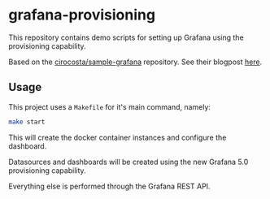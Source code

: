 # grafana-provisioning

This repository contains demo scripts for setting up Grafana using the provisioning capability.

Based on the [cirocosta/sample-grafana](https://github.com/cirocosta/sample-grafana) repository. See their blogpost [here](https://ops.tips/blog/initialize-grafana-with-preconfigured-dashboards/).

## Usage

This project uses a `Makefile` for it's main command, namely:

```sh
make start
```

This will create the docker container instances and configure the dashboard.

Datasources and dashboards will be created using the new Grafana 5.0 provisioning capability.

Everything else is performed through the Grafana REST API.
